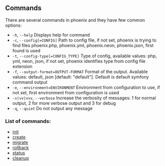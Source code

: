 ## Commands
There are several commands in phoenix and they have few common options:
- `-h`, `--help` Displays help for command
- `-c`, `--config[=CONFIG]` Path to config file, if not set, phoenix is trying to find files phoenix.php, phoenix.yml, phoenix.neon, phoenix.json, first found is used
- `-t`, `--config-type[=CONFIG_TYPE]` Type of config, available values: php, yml, neon, json, if not set, phoenix identifies type from config file extension
- `-f`, `--output-format=OUTPUT-FORMAT` Format of the output. Available values: default, json [default: "default"]. Default is default symfony command output
- `-e`, `--environment=ENVIRONMENT` Environment from configuration to use, if not set, first environment from configuration is used
- `-v|vv|vvv`, `--verbose` Increase the verbosity of messages: 1 for normal output, 2 for more verbose output and 3 for debug
- `-q`, `--quiet` Do not output any message

### List of commands:
- [init](init_command.md)
- [create](create_command.md)
- [migrate](migrate_command.md)
- [rollback](rollback_command.md)
- [status](status_command.md)
- [cleanup](cleanup_command.md)
